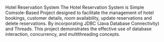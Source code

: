 Hotel Reservation System
The Hotel Reservation System is Simple Comsole-Based Project designed to facilitate the management of hotel bookings, customer details, room availability, update reservations and delete reservations. 
By incorporating JDBC (Java Database Connectivity) and Threads.
This project demonstrates the effective use of database interaction, concurrency, and multithreading concepts.
